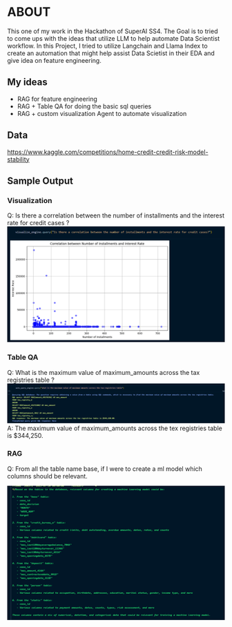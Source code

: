 # ABOUT
This one of my work in the Hackathon of SuperAI SS4. The Goal is to tried to come ups with the ideas that utilize LLM to help automate Data Scientist workflow.
In this Project, I tried to utilize Langchain and Llama Index to create an automation that might help assist Data Scietist in their EDA and give idea on feature engineering.

## My ideas
- RAG for feature engineering
- RAG + Table QA for doing the basic sql queries
- RAG + custom visualization Agent to automate visualization

## Data
https://www.kaggle.com/competitions/home-credit-credit-risk-model-stability

## Sample Output
### Visualization
Q: Is there a correlation between the number of installments and the interest rate for credit cases ?
![alt text](image-1.png)

### Table QA
Q: What is the maximum value of maximum_amounts across the tax registries table ?
![alt text](image-4.png)
A: The maximum value of maximum_amounts across the tex registries table is $344,250.

### RAG
Q: From all the table name base, if I were to create a ml model which columns should be relevant.

![alt text](image-5.png)
